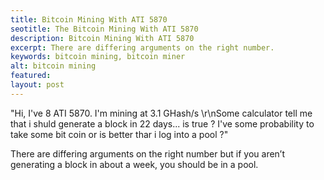 ```yaml
---
title: Bitcoin Mining With ATI 5870
seotitle: The Bitcoin Mining With ATI 5870
description: Bitcoin Mining With ATI 5870
excerpt: There are differing arguments on the right number.
keywords: bitcoin mining, bitcoin miner
alt: bitcoin mining
featured: 
layout: post
---
```


<p>"Hi, I've 8 ATI 5870. I'm mining at 3.1 GHash/s \r\nSome calculator tell me
  that i shuld generate a block in 22 days... is true ? I've some probability to take
  some bit coin or is better thar i log into a pool ?"<p>
  
<p>There are differing arguments on the right number but if you aren’t generating a block in about a week, you should be in a pool.<p>
